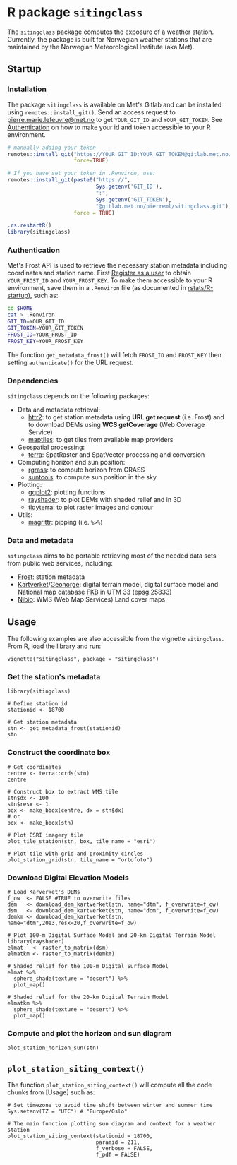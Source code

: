 # R package `sitingclass`
The `sitingclass` package computes the exposure of a weather station. Currently, the package is built for Norwegian weather stations that are maintained by the Norwegian Meteorological Institute (aka Met). 

## Startup
### Installation
The package `sitingclass` is available on Met's Gitlab and can be installed using `remotes::install_git()`. Send an access request to [pierre.marie.lefeuvre@met.no](mailto:pierre.marie.lefeuvre@met.no) to get `YOUR_GIT_ID` and `YOUR_GIT_TOKEN`. See [Authentication](#Authentication) on how to make your id and token accessible to your R environment.

```R
# manually adding your token
remotes::install_git("https://YOUR_GIT_ID:YOUR_GIT_TOKEN@gitlab.met.no/pierreml/sitingclass.git",
                     force=TRUE)

# If you have set your token in .Renviron, use:
remotes::install_git(paste0("https://",
                            Sys.getenv('GIT_ID'),
                            ":",
                            Sys.getenv('GIT_TOKEN'),
                            "@gitlab.met.no/pierreml/sitingclass.git"),
                     force = TRUE)

.rs.restartR()
library(sitingclass)
```

### Authentication
Met's Frost API is used to retrieve the necessary station metadata including coordinates and station name. First [Register as a user](https://frost-beta.met.no/docs/starthere) to obtain `YOUR_FROST_ID` and `YOUR_FROST_KEY`. To make them accessible to your R environment, save them in a `.Renviron` file (as documented in [rstats/R-startup](https://rstats.wtf/r-startup.html)), such as:
```bash
cd $HOME
cat > .Renviron
GIT_ID=YOUR_GIT_ID
GIT_TOKEN=YOUR_GIT_TOKEN
FROST_ID=YOUR_FROST_ID
FROST_KEY=YOUR_FROST_KEY
```
The function `get_metadata_frost()` will fetch `FROST_ID` and `FROST_KEY` then setting `authenticate()` for the URL request.

### Dependencies
`sitingclass` depends on the following packages:

* Data and metadata retrieval:
  + [httr2](https://httr2.r-lib.org/): to get station metadata using **URL get request** (i.e. Frost) and
  to download DEMs using **WCS getCoverage** (Web Coverage Service)
  + [maptiles](https://github.com/riatelab/maptiles): to get tiles from available map providers
* Geospatial processing:
  + [terra](https://github.com/rspatial/terra): SpatRaster and SpatVector processing and conversion
* Computing horizon and sun position:
  + [rgrass](https://rsbivand.github.io/rgrass/): to compute horizon from GRASS
  + [suntools](https://github.com/adokter/suntools/): to compute sun position in the sky
* Plotting:
  + [ggplot2](https://ggplot2.tidyverse.org/): plotting functions
  + [rayshader](https://www.rayshader.com/): to plot DEMs with shaded relief and in 3D
  + [tidyterra](https://dieghernan.github.io/tidyterra/): to plot raster images and contour
* Utils:
  + [magrittr](https://magrittr.tidyverse.org/): pipping (i.e. `%>%`)
  
### Data and metadata 
`sitingclass` aims to be portable retrieving most of the needed data sets from public web services, including:

- [Frost](https://frost-beta.met.no/docs/codeexamples): station metadata
- [Kartverket](https://www.kartverket.no/geodataarbeid/nasjonal-detaljert-hoydemodell)/[Geonorge](https://kartkatalog.geonorge.no/metadata?text=25833+WCS+h%C3%B8ydemodell): digital terrain model, digital surface model and National map database [FKB](https://kartkatalog.geonorge.no/metadata/geovekst/felles-kartdatabase-fkb/0e90ca71-6a02-4036-bd94-f219fe64645f) in UTM 33 (epsg:25833)
- [Nibio](https://nibio.no/tjenester/wms-tjenester/wms-tjenester-ar5): WMS (Web Map Services) Land cover maps

## Usage
The following examples are also accessible from the vignette `sitingclass`. From R, load the library and run: 
```
vignette("sitingclass", package = "sitingclass")
```
### Get the station's metadata

```
library(sitingclass)

# Define station id
stationid <- 18700

# Get station metadata
stn <- get_metadata_frost(stationid)
stn
```
### Construct the coordinate box
```
# Get coordinates
centre <- terra::crds(stn)
centre

# Construct box to extract WMS tile
stn$dx <- 100
stn$resx <- 1
box <- make_bbox(centre, dx = stn$dx)
# or
box <- make_bbox(stn)
```

```
# Plot ESRI imagery tile
plot_tile_station(stn, box, tile_name = "esri")
```

```
# Plot tile with grid and proximity circles 
plot_station_grid(stn, tile_name = "ortofoto")
```

### Download Digital Elevation Models
```
# Load Karverket's DEMs
f_ow  <- FALSE #TRUE to overwrite files
dem   <- download_dem_kartverket(stn, name="dtm", f_overwrite=f_ow)
dsm   <- download_dem_kartverket(stn, name="dom", f_overwrite=f_ow)
demkm <- download_dem_kartverket(stn, name="dtm",20e3,resx=20,f_overwrite=f_ow)

# Plot 100-m Digital Surface Model and 20-km Digital Terrain Model
library(rayshader)
elmat   <- raster_to_matrix(dsm)
elmatkm <- raster_to_matrix(demkm)

# Shaded relief for the 100-m Digital Surface Model 
elmat %>%
  sphere_shade(texture = "desert") %>%
  plot_map()

# Shaded relief for the 20-km Digital Terrain Model
elmatkm %>%
  sphere_shade(texture = "desert") %>%
  plot_map()
```
### Compute and plot the horizon and sun diagram
```
plot_station_horizon_sun(stn)
```

## `plot_station_siting_context()`
The function `plot_station_siting_context()` will compute all the code chunks from [Usage] such as:

```
# Set timezone to avoid time shift between winter and summer time
Sys.setenv(TZ = "UTC") # "Europe/Oslo"

# The main function plotting sun diagram and context for a weather station 
plot_station_siting_context(stationid = 18700,
                            paramid = 211,
                            f_verbose = FALSE,
                            f_pdf = FALSE)
```


